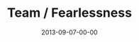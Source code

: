 ---
layout: message
category: message
series: "Go Forth"
title: "Team / Fearlessness"
date: 2013-09-07-00-00
message_id: 810
audio: "http://s3.amazonaws.com/crossroads-media/message/audio/go_forth_03.mp3"
audio-duration: "43:11"
program: "http://s3.amazonaws.com/crossroads-media/documents/09_07-08_13Program_LO.pdf"
description: "Brian Tome talks about fearlessness in pursuit of new ventures."
video: "http://s3.amazonaws.com/crossroads-media/message/video/go_forth_03.mp4"
video-duration: "43:16"
video-image: "http://s3.amazonaws.com/crossroads-media/images/go_forth_03_still.jpg"
explicit: false
---